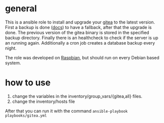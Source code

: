 # general

This is a ansible role to install and upgrade your [gitea](https://github.com/go-gitea/gitea) to the latest version. First a backup is done ([docs](https://docs.gitea.io/en-us/backup-and-restore/)) to have a fallback, after that the upgrade is done. The previous version of the gitea binary is stored in the specified backup directory. Finally there is an healthcheck to check if the server is up an running again.
Additionally a cron job creates a database backup every night.

The role was developed on [Raspbian](https://raspbian.org/), but should run on every Debian based system. 

# how to use

1. change the variables in the inventory/group_vars/{gitea,all} files.
2. change the inventory/hosts file

After that you can run it with the command `ansible-playbook playbooks/gitea.yml`


